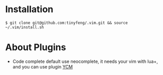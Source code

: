 # Installation
    $ git clone git@github.com:tinyfeng/.vim.git && source ~/.vim/install.sh

# About Plugins
- Code complete default use neocomplete, it needs your vim with lua+, and you can use plugin [YCM](https://github.com/Valloric/YouCompleteMe)
